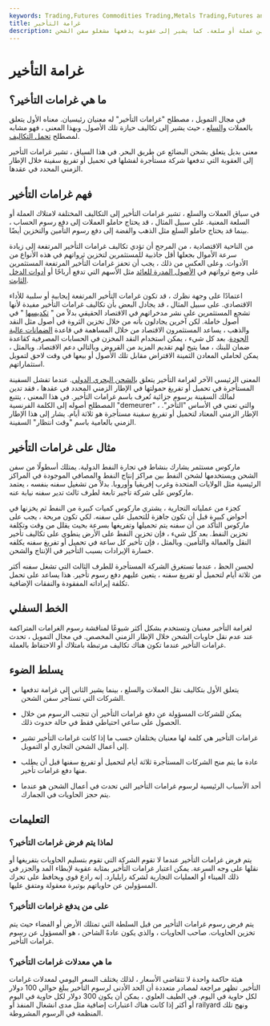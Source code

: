```yaml
---
keywords: Trading,Futures Commodities Trading,Metals Trading,Futures and Commodities Trading
title: غرامة التأخير
description: غرامات التأخير تشير إلى تكاليف تخزين عملة أو سلعة. كما يشير إلى عقوبة يدفعها مشغلو سفن الشحن.
---
```


# غرامة التأخير
## ما هي غرامات التأخير؟

في مجال التمويل ، مصطلح "غرامات التأخير" له معنيان رئيسيان. معناه الأول يتعلق بالعملات [والسلع](/commodity) ، حيث يشير إلى تكاليف حيازة تلك الأصول. وبهذا المعنى ، فهو مشابه لمصطلح [تحمل التكاليف](/carrying-costs).

معنى بديل يتعلق بشحن البضائع عن طريق البحر. في هذا السياق ، تشير غرامات التأخير إلى العقوبة التي تدفعها شركة مستأجرة لفشلها في تحميل أو تفريغ سفينة خلال الإطار الزمني المحدد في عقدها.

## فهم غرامات التأخير

في سياق العملات والسلع ، تشير غرامات التأخير إلى التكاليف المختلفة لامتلاك العملة أو السلعة المعنية. على سبيل المثال ، قد يحتاج حاملو العملات إلى دفع رسوم الحساب ، بينما قد يحتاج حاملو السلع مثل الذهب والفضة إلى دفع رسوم التأمين والتخزين أيضًا.

من الناحية الاقتصادية ، من المرجح أن تؤدي تكاليف غرامات التأخير المرتفعة إلى زيادة سرعة الأموال بجعلها أقل جاذبية للمستثمرين لتخزين ثرواتهم في هذه الأنواع من الأدوات. وعلى العكس من ذلك ، يجب أن تحفز غرامات التأخير المرتفعة المستثمرين على وضع ثرواتهم في [الأصول المدرة للعائد](/yield) مثل الأسهم التي تدفع أرباحًا أو [أدوات الدخل الثابت](/fixedincome).

اعتمادًا على وجهة نظرك ، قد تكون غرامات التأخير المرتفعة إيجابية أو سلبية للأداء الاقتصادي. على سبيل المثال ، قد يجادل البعض بأن تكاليف غرامات التأخير مفيدة لأنها تشجع المستثمرين على نشر مدخراتهم في الاقتصاد الحقيقي بدلاً من " [تكديسها](/hoarding) " في أصول خاملة. لكن آخرين يجادلون بأنه من خلال تخزين الثروة في أصول مثل النقد والذهب ، يساعد المستثمرون الاقتصاد من خلال المساهمة في قاعدة [الضمانات عالية الجودة](/collateral). بعد كل شيء ، يمكن استخدام النقد المخزن في الحسابات المصرفية كقاعدة ضمان للبنك ، مما يتيح لهم تقديم المزيد من القروض وبالتالي دعم الاقتصاد. وبالمثل ، يمكن لحاملي المعادن الثمينة الاقتراض مقابل تلك الأصول أو بيعها في وقت لاحق لتمويل استثماراتهم.

المعنى الرئيسي الآخر لغرامة التأخير يتعلق [بالشحن البحري الدولي](/international-maritime-organization). عندما تفشل السفينة المستأجرة في تحميل أو تفريغ حمولتها في الإطار الزمني المحدد في عقدها ، فقد تدين لمالك السفينة برسوم جزائية تُعرف باسم غرامات التأخير. في هذا المعنى ، يتتبع المصطلح أصوله إلى الكلمة الفرنسية "demeurer" ، والتي تعني في الأساس "التأخر". الإطار الزمني المعتاد لتحميل أو تفريغ سفينة مستأجرة هو ثلاثة أيام. يشار إلى هذا الإطار الزمني بالعامية باسم "وقت انتظار" السفينة.

## مثال على غرامات التأخير

ماركوس مستثمر يشارك بنشاط في تجارة النفط الدولية. يمتلك أسطولًا من سفن الشحن ويستخدمها لشحن النفط بين مراكز إنتاج النفط والمصافي الموجودة في المراكز الرئيسية مثل الولايات المتحدة وغرب إفريقيا وأوروبا. بدلاً من تشغيل سفنه بنفسه ، يعتمد ماركوس على شركة تأجير تابعة لطرف ثالث تدير سفنه نيابة عنه.

كجزء من عملياته التجارية ، يشتري ماركوس كميات كبيرة من النفط ثم يخزنها في أحواض كبيرة قبل أن تكون جاهزة للتحميل على سفنه. لكي تكون مربحة ، يجب على ماركوس التأكد من أن سفنه يتم تحميلها وتفريغها بسرعة بحيث يقلل من وقت وتكلفة تخزين النفط. بعد كل شيء ، فإن تخزين النفط على الأرض ينطوي على تكاليف تأخير النقل والعمالة والتأمين. وبالمثل ، فإن تأخير كل ساعة في تحميل أو تفريغ سفنه يكلفه خسارة الإيرادات بسبب التأخير في الإنتاج والشحن.

لحسن الحظ ، عندما تستغرق الشركة المستأجرة للطرف الثالث التي تشغل سفنه أكثر من ثلاثة أيام لتحميل أو تفريغ سفنه ، يتعين عليهم دفع رسوم تأخير. هذا يساعد على تحمل تكلفة إيراداته المفقودة والنفقات الإضافية.

## الخط السفلي

لغرامة التأخير معنيان وتستخدم بشكل أكثر شيوعًا لمناقشة رسوم الغرامات المتراكمة عند عدم نقل حاويات الشحن خلال الإطار الزمني المخصص. في مجال التمويل ، تحدث غرامات التأخير عندما تكون هناك تكاليف مرتبطة بامتلاك أو الاحتفاظ بالعملة.

## يسلط الضوء

- يتعلق الأول بتكاليف نقل العملات والسلع ، بينما يشير الثاني إلى غرامة تدفعها الشركات التي تستأجر سفن الشحن.

- يمكن للشركات المسؤولة عن دفع غرامات التأخير أن تتجنب الرسوم من خلال الحصول على ساعي احتياطي فقط في حالة حدوث ذلك.

- غرامات التأخير هي كلمة لها معنيان يختلفان حسب ما إذا كانت غرامات التأخير تشير إلى أعمال الشحن التجاري أو التمويل.

- عادة ما يتم منح الشركات المستأجرة ثلاثة أيام لتحميل أو تفريغ سفنها قبل أن يطلب منها دفع غرامات تأخير.

- أحد الأسباب الرئيسية لرسوم غرامات التأخير التي تحدث في أعمال الشحن هو عندما يتم حجز الحاويات في الجمارك.

## التعليمات

### لماذا يتم فرض غرامات التأخير؟

يتم فرض غرامات التأخير عندما لا تقوم الشركة التي تقوم بتسليم الحاويات بتفريغها أو نقلها على وجه السرعة. يمكن اعتبار غرامات التأخير بمثابة عقوبة لإبطاء المد والجزر في ذلك الميناء أو العمليات التجارية لشركة رايليارد. إنه رادع قوي ويحافظ على تحرك المسؤولين عن حاوياتهم بوتيرة معقولة ومتفق عليها.

### على من يدفع غرامات التأخير؟

يتم فرض رسوم غرامات التأخير من قبل السلطة التي تمتلك الأرض أو الفضاء حيث يتم تخزين الحاويات. صاحب الحاويات ، والذي يكون عادةً الشاحن ، هو المسؤول عن رسوم غرامات التأخير.

### ما هي معدلات غرامات التأخير؟

هيئة حاكمة واحدة لا تتقاضى الأسعار ، لذلك يختلف السعر اليومي لمعدلات غرامات التأخير. تظهر مراجعة لمصادر متعددة أن الحد الأدنى لرسوم التأخير يبلغ حوالي 100 دولار لكل حاوية في اليوم. في الطيف العلوي ، يمكن أن يكون 300 دولار لكل حاوية في اليوم أو أكثر إذا كانت هناك اعتبارات إضافية مثل مدى انشغال المنفذ أو railyard ونهج تلك المنظمة في الرسوم المشروطة.

